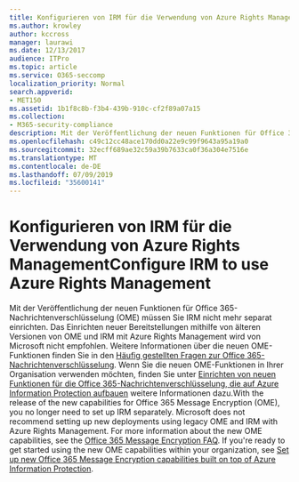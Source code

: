```yaml
---
title: Konfigurieren von IRM für die Verwendung von Azure Rights Management
ms.author: krowley
author: kccross
manager: laurawi
ms.date: 12/13/2017
audience: ITPro
ms.topic: article
ms.service: O365-seccomp
localization_priority: Normal
search.appverid:
- MET150
ms.assetid: 1b1f8c8b-f3b4-439b-910c-cf2f89a07a15
ms.collection:
- M365-security-compliance
description: Mit der Veröffentlichung der neuen Funktionen für Office 365-Nachrichtenverschlüsselung (OME) müssen Sie IRM nicht mehr separat einrichten. Das Einrichten neuer Bereitstellungen mithilfe von älteren Versionen von OME und IRM mit Azure Rights Management wird von Microsoft nicht empfohlen. Weitere Informationen über die neuen OME-Funktionen finden Sie in den Häufig gestellten Fragen zur Office 365-Nachrichtenverschlüsselung. Wenn Sie die neuen OME-Funktionen in Ihrer Organisation verwenden möchten, finden Sie unter Einrichten von neuen Funktionen für die Office 365-Nachrichtenverschlüsselung, die auf Azure Information Protection aufbauen weitere Informationen dazu.
ms.openlocfilehash: c49c12cc48ace170dd0a22e9c99f9643a95a19a0
ms.sourcegitcommit: 32ecff689ae32c59a39b7633ca0f36a304e7516e
ms.translationtype: MT
ms.contentlocale: de-DE
ms.lasthandoff: 07/09/2019
ms.locfileid: "35600141"
---
```

# <a name="configure-irm-to-use-azure-rights-management"></a><span data-ttu-id="f0a12-106">Konfigurieren von IRM für die Verwendung von Azure Rights Management</span><span class="sxs-lookup"><span data-stu-id="f0a12-106">Configure IRM to use Azure Rights Management</span></span>

<span data-ttu-id="f0a12-p102">Mit der Veröffentlichung der neuen Funktionen für Office 365-Nachrichtenverschlüsselung (OME) müssen Sie IRM nicht mehr separat einrichten. Das Einrichten neuer Bereitstellungen mithilfe von älteren Versionen von OME und IRM mit Azure Rights Management wird von Microsoft nicht empfohlen. Weitere Informationen über die neuen OME-Funktionen finden Sie in den [Häufig gestellten Fragen zur Office 365-Nachrichtenverschlüsselung](https://support.office.com/article/0432dce9-d9b6-4e73-8a13-4a932eb0081e). Wenn Sie die neuen OME-Funktionen in Ihrer Organisation verwenden möchten, finden Sie unter [Einrichten von neuen Funktionen für die Office 365-Nachrichtenverschlüsselung, die auf Azure Information Protection aufbauen](https://support.office.com/article/7ff0c040-b25c-4378-9904-b1b50210d00e) weitere Informationen dazu.</span><span class="sxs-lookup"><span data-stu-id="f0a12-p102">With the release of the new capabilities for Office 365 Message Encryption (OME), you no longer need to set up IRM separately. Microsoft does not recommend setting up new deployments using legacy OME and IRM with Azure Rights Management. For more information about the new OME capabilities, see the [Office 365 Message Encryption FAQ](https://support.office.com/article/0432dce9-d9b6-4e73-8a13-4a932eb0081e). If you're ready to get started using the new OME capabilities within your organization, see [Set up new Office 365 Message Encryption capabilities built on top of Azure Information Protection](https://support.office.com/article/7ff0c040-b25c-4378-9904-b1b50210d00e).</span></span>
  

